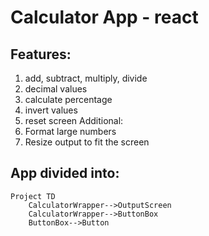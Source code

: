# Calculator App - react

## Features: 
1. add, subtract, multiply, divide
2. decimal values
3. calculate percentage
4. invert values
5. reset screen
Additional: 
6. Format large numbers
7. Resize output to fit the screen


## App divided into: 
```mermaid
Project TD
	CalculatorWrapper-->OutputScreen
	CalculatorWrapper-->ButtonBox
	ButtonBox-->Button
```
